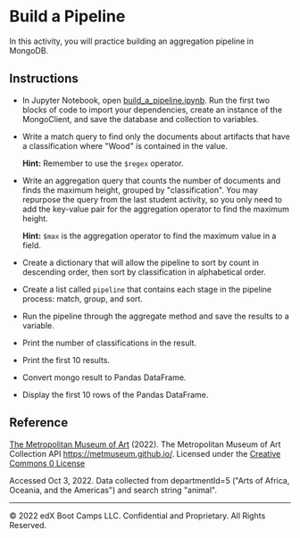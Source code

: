 # Build a Pipeline

In this activity, you will practice building an aggregation pipeline in MongoDB.

## Instructions

* In Jupyter Notebook, open [build_a_pipeline.ipynb](Unsolved/build_a_pipeline.ipynb). Run the first two blocks of code to import your dependencies, create an instance of the MongoClient, and save the database and collection to variables.

* Write a match query to find only the documents about artifacts that have a classification where "Wood" is contained in the value.

    **Hint:** Remember to use the `$regex` operator.

* Write an aggregation query that counts the number of documents and finds the maximum height, grouped by "classification". You may repurpose the query from the last student activity, so you only need to add the key-value pair for the aggregation operator to find the maximum height.

    **Hint:** `$max` is the aggregation operator to find the maximum value in a field.

* Create a dictionary that will allow the pipeline to sort by count in descending order, then sort by classification in alphabetical order.

* Create a list called `pipeline` that contains each stage in the pipeline process: match, group, and sort.

* Run the pipeline through the aggregate method and save the results to a variable.

* Print the number of classifications in the result.

* Print the first 10 results.

* Convert mongo result to Pandas DataFrame.

* Display the first 10 rows of the Pandas DataFrame.

## Reference

[The Metropolitan Museum of Art](https://www.metmuseum.org/) (2022). The Metropolitan Museum of Art Collection API <https://metmuseum.github.io/>. Licensed under the [Creative Commons 0 License](https://creativecommons.org/publicdomain/zero/1.0/)

Accessed Oct 3, 2022. Data collected from departmentId=5 ("Arts of Africa, Oceania, and the Americas") and search string "animal".

---

© 2022 edX Boot Camps LLC. Confidential and Proprietary. All Rights Reserved.
